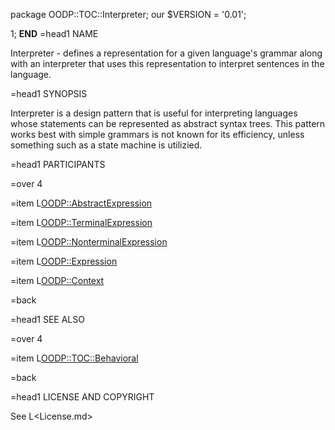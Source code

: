 package OODP::TOC::Interpreter;
our $VERSION = '0.01';

1;
__END__
=head1 NAME

Interpreter - defines a representation for a given language's grammar along
with an interpreter that uses this representation to interpret sentences in
the language.

=head1 SYNOPSIS

Interpreter is a design pattern that is useful for interpreting languages
whose statements can be represented as abstract syntax trees. This pattern
works best with simple grammars is not known for its efficiency, unless
something such as a state machine is utilizied.

=head1 PARTICIPANTS

=over 4

=item L<OODP::AbstractExpression>

=item L<OODP::TerminalExpression>

=item L<OODP::NonterminalExpression>

=item L<OODP::Expression>

=item L<OODP::Context>

=back

=head1 SEE ALSO

=over 4

=item L<OODP::TOC::Behavioral>

=back

=head1 LICENSE AND COPYRIGHT

See L<License.md>
